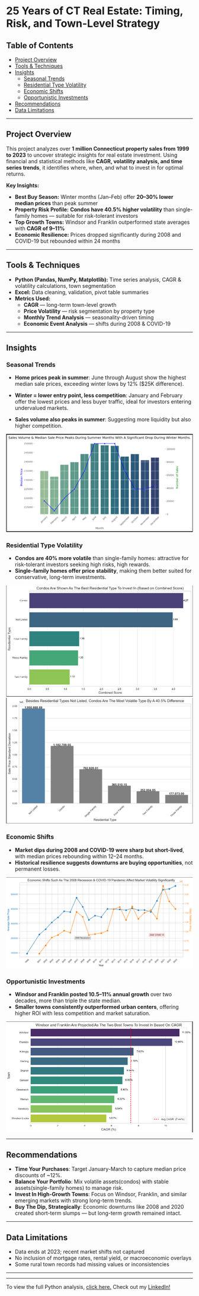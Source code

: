 # 25 Years of CT Real Estate: Timing, Risk, and Town-Level Strategy

## Table of Contents
- [Project Overview](#project-overview)
- [Tools & Techniques](#tools--techniques)
- [Insights](#insights)
  - [Seasonal Trends](#seasonal-trends)
  - [Residential Type Volatility](#residential-type-volatility)
  - [Economic Shifts](#economic-shifts)
  - [Opportunistic Investments](#opportunistic-investments)
- [Recommendations](#recommendations)
- [Data Limitations](#data-limitations)

---

##  Project Overview
This project analyzes over **1 million Connecticut property sales from 1999 to 2023** to uncover strategic insights for real estate investment. Using financial and statistical methods like **CAGR, volatility analysis, and time series trends**, it identifies where, when, and what to invest in for optimal returns.

**Key Insights:**
- **Best Buy Season:** Winter months (Jan–Feb) offer **20–30% lower median prices** than peak summer
- **Property Risk Profile:** **Condos have 40.5% higher volatility** than single-family homes — suitable for risk-tolerant investors
- **Top Growth Towns:** Windsor and Franklin outperformed state averages with **CAGR of 9–11%**
- **Economic Resilience:** Prices dropped significantly during 2008 and COVID-19 but rebounded within 24 months

---

##  Tools & Techniques
- **Python (Pandas, NumPy, Matplotlib):** Time series analysis, CAGR & volatility calculations, town segmentation
- **Excel:** Data cleaning, validation, pivot table summaries
- **Metrics Used:**
  - **CAGR** — long-term town-level growth
  - **Price Volatility** — risk segmentation by property type
  - **Monthly Trend Analysis** — seasonality-driven timing
  - **Economic Event Analysis** — shifts during 2008 & COVID-19

---

##  Insights

###  Seasonal Trends
- **Home prices peak in summer**: June through August show the highest median sale prices, exceeding winter lows by 12% ($25K difference).

- **Winter = lower entry point, less competition**: January and February offer the lowest prices and less buyer traffic, ideal for investors entering undervalued markets.

- **Sales volume also peaks in summer**: Suggesting more liquidity but also higher competition.



![Monthly Historical Trends](sale_volume_dual.png)

###  Residential Type Volatility
- **Condos are 40% more volatile** than single-family homes: attractive for risk-tolerant investors seeking high risks, high rewards.
- **Single-family homes offer price stability**, making them better suited for conservative, long-term investments. 

![Residential Type CAGR](residential_best.png)  
![Residential Type Volatility](residential_volatility.png)

###  Economic Shifts
- **Market dips during 2008 and COVID-19 were sharp but short-lived**, with median prices rebounding within 12–24 months.
- **Historical resilience suggests downturns are buying opportunities**, not permanent losses.

![Price Volatility Over Time](volatility_shift.png)

###  Opportunistic Investments
- **Windsor and Franklin posted 10.5–11% annual growth** over two decades, more than triple the state median.
- **Smaller towns consistently outperformed urban centers**, offering higher ROI with less competition and market saturation.

![Top 10 Towns CAGR](town_cagr.png)

---

##  Recommendations
- **Time Your Purchases**: Target January-March to capture median price discounts of ~12%.
- **Balance Your Portfolio**: Mix volatile assets(condos) with stable assets(single-family homes) to manage risk. 
- **Invest In High-Growth Towns**: Focus on Windsor, Franklin, and similar emerging markets with strong long-term trends.
- **Buy The Dip, Strategically**: Economic downturns like 2008 and 2020 created short-term slumps — but long-term growth remained intact.

---

##  Data Limitations
- Data ends at 2023; recent market shifts not captured
- No inclusion of mortgage rates, rental yield, or macroeconomic overlays
- Some rural town records had missing values or inconsistencies

---
---

To view the full Python analysis, [click here.](https://github.com/amontaywelch/ct_real_estate/blob/main/CTrealestate%20(2).ipynb)
Check out my [LinkedIn!](https://www.linkedin.com/in/amontaywelch/)
